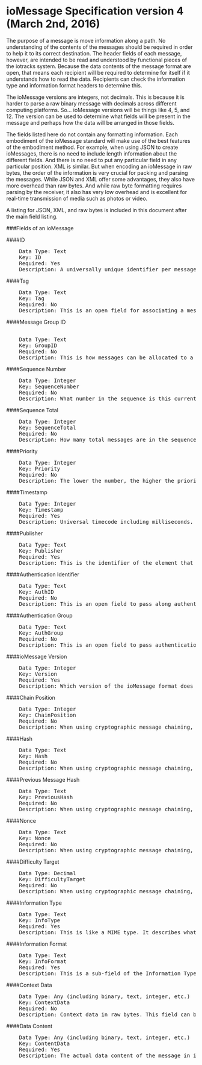 # ioMessage Specification version 4 (March 2nd, 2016)

The purpose of a message is move information along a path. No understanding of the contents of the messages should be required in order to help it to its correct destination. The header fields of each message, however, are intended to be read and understood by functional pieces of the iotracks system. Because the data contents of the message format are open, that means each recipient will be required to determine for itself if it understands how to read the data. Recipients can check the information type and information format headers to determine this.

The ioMessage versions are integers, not decimals. This is because it is harder to parse a raw binary message with decimals across different computing platforms. So... ioMessage versions will be things like 4, 5, and 12. The version can be used to determine what fields will be present in the message and perhaps how the data will be arranged in those fields.

The fields listed here do not contain any formatting information. Each embodiment of the ioMessage standard will make use of the best features of the embodiment method. For example, when using JSON to create ioMessages, there is no need to include length information about the different fields. And there is no need to put any particular field in any particular position. XML is similar. But when encoding an ioMessage in raw bytes, the order of the information is very crucial for packing and parsing the messages. While JSON and XML offer some advantages, they also have more overhead than raw bytes. And while raw byte formatting requires parsing by the receiver, it also has very low overhead and is excellent for real-time transmission of media such as photos or video.

A listing for JSON, XML, and raw bytes is included in this document after the main field listing.

###Fields of an ioMessage

####ID
<pre>
    Data Type: Text
    Key: ID
    Required: Yes
    Description: A universally unique identifier per message allows for portability and system-wide verification of events.
</pre>

####Tag
<pre>
    Data Type: Text
    Key: Tag
    Required: No
    Description: This is an open field for associating a message with a particular device or any other interesting thing. It should be queryable later, making this a high-value field for some applications.
</pre>

####Message Group ID
<pre>    
    Data Type: Text
    Key: GroupID
    Required: No
    Description: This is how messages can be allocated to a sequence or stream.
</pre>

####Sequence Number
<pre>
    Data Type: Integer
    Key: SequenceNumber
    Required: No
    Description: What number in the sequence is this current message?
</pre>

####Sequence Total
<pre>
    Data Type: Integer
    Key: SequenceTotal
    Required: No
    Description: How many total messages are in the sequence? Absence of a total count while sequence numbers and a message group ID are present may be used to indicate a stream with indeterminate length.
</pre>

####Priority
<pre>
    Data Type: Integer
    Key: Priority
    Required: No
    Description: The lower the number, the higher the priority. This is a simple quality of service (QoS) indicator. Emergency messages or system error logs might get the highest priority. Self-contained messages (such as a button push or a temperature reading) might get very high priority. Media stream messages (such as one second of audio) might get very low priority ranking in order to allow message slowing or dropping as needed in a busy system.
</pre>

####Timestamp
<pre>
    Data Type: Integer
    Key: Timestamp
    Required: Yes
    Description: Universal timecode including milliseconds. Milliseconds can be entered as zeroes if needed.
</pre>

####Publisher
<pre>
    Data Type: Text
    Key: Publisher
    Required: Yes
    Description: This is the identifier of the element that is sending the message. It can be used to determine routing or guarantee privacy and security. Because each element is assigned a UUID during configuration, even across ioFabric instances no message should be received by an unintended entity.
</pre>

####Authentication Identifier
<pre>
    Data Type: Text
    Key: AuthID
    Required: No
    Description: This is an open field to pass along authentication information about the particular authorized entity generating the message, such as an employee ID number or a user ID in the application.
</pre>

####Authentication Group
<pre>
    Data Type: Text
    Key: AuthGroup
    Required: No
    Description: This is an open field to pass authentication group information. This allows pieces of the application to know they are dealing with a message from an authenticated user of a particular type (such as “employee” or “system admin”) without needing to know the actual identification information.
</pre>

####ioMessage Version
<pre>
    Data Type: Integer
    Key: Version
    Required: Yes
    Description: Which version of the ioMessage format does this particular message comply with?
</pre>

####Chain Position
<pre>
    Data Type: Integer
    Key: ChainPosition
    Required: No
    Description: When using cryptographic message chaining, this field represents the position in the message chain that this paricular message occupies. It is similar to the "block height" value found in blockchain technology.
</pre>

####Hash
<pre>
    Data Type: Text
    Key: Hash
    Required: No
    Description: When using cryptographic message chaining, a hash of this entire message can be included here.
</pre>

####Previous Message Hash
<pre>
    Data Type: Text
    Key: PreviousHash
    Required: No
    Description: When using cryptographic message chaining, the hash value of the previous message is included here. This forms the cryptographic link from the prior message to this one.
</pre>

####Nonce
<pre>
    Data Type: Text
    Key: Nonce
    Required: No
    Description: When using cryptographic message chaining, an open field is needed to achieve the correct hash value. The information in this field will not be meaningful, but will be necessary to produce the final hash of the message.
</pre>

####Difficulty Target
<pre>
    Data Type: Decimal
    Key: DifficultyTarget
    Required: No
    Description: When using cryptographic message chaining, this field represents the hashing workload required to cryptographically seal the chain.
</pre>

####Information Type
<pre>
    Data Type: Text
    Key: InfoType
    Required: Yes
    Description: This is like a MIME type. It describes what type of information is contained in the content data field.
</pre>

####Information Format
<pre>
    Data Type: Text
    Key: InfoFormat
    Required: Yes
    Description: This is a sub-field of the Information Type. It defines the format of the data content in this message. If the information type is “Temperature”, for example, then the information format might be “Degrees Kelvin”.
</pre>

####Context Data
<pre>
    Data Type: Any (including binary, text, integer, etc.)
    Key: ContextData
    Required: No
    Description: Context data in raw bytes. This field can be used to embed any information desired and will likely be very different from one solution to the next. It is the responsibility of the receiving element(s) to understand the context data format and the meaning of the context information.
</pre>

####Data Content
<pre>
    Data Type: Any (including binary, text, integer, etc.)
    Key: ContentData
    Required: Yes
    Description: The actual data content of the message in its raw form. Having a raw format for this field allows for the greatest amount of flexibility in the system.
</pre>

